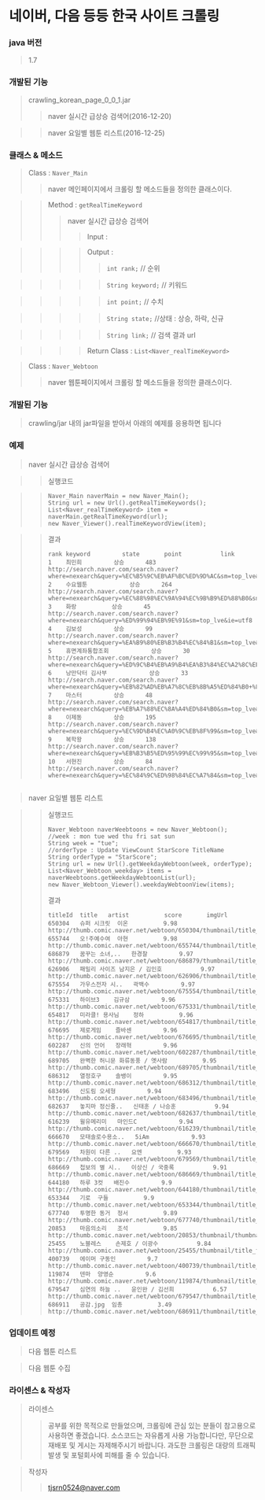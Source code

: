 # 네이버, 다음 등등 한국 사이트 크롤링

### java 버전
> 1.7

### 개발된 기능
> crawling_korean_page_0_0_1.jar
> > naver 실시간 급상승 검색어(2016-12-20)

> > naver 요일별 웹툰 리스트(2016-12-25) 

### 클래스 & 메소드

> Class : ```Naver_Main```
> > naver 메인페이지에서 크롤링 할 메소드들을 정의한 클래스이다.

> > Method : ```getRealTimeKeyword```
> > > naver 실시간 급상승 검색어
> > > > Input : 

> > > > Output : 
> > > > > ```int rank;``` // 순위

> > > > > ```String keyword;``` // 키워드

> > > > > ```int point;``` // 수치

> > > > > ```String state;``` //상태 : 상승, 하락, 신규

> > > > > ```String link;``` // 검색 결과 url

> > > > Return Class : ```List<Naver_realTimeKeyword>```



> Class : ```Naver_Webtoon```
> > naver 웹툰페이지에서 크롤링 할 메소드들을 정의한 클래스이다.

### 개발된 기능
> crawling/jar  내의 jar파일을 받아서 아래의 예제를 응용하면 됩니다
> > 

### 예제

> naver 실시간 급상승 검색어

>	> 실행코드

> >```
> >Naver_Main naverMain = new Naver_Main();
> >String url = new Url().getRealTimeKeywords();
> >List<Naver_realTimeKeyword> item = naverMain.getRealTimeKeyword(url);
> >new Naver_Viewer().realTimeKeywordView(item);
> >```


>	> 결과
> >```
> >rank	keyword			state		point			link
> >1	최민희			상승		483			http://search.naver.com/search.naver?where=nexearch&query=%EC%B5%9C%EB%AF%BC%ED%9D%AC&sm=top_lve&ie=utf8			
> >2	수요웹툰			상승		264			http://search.naver.com/search.naver?where=nexearch&query=%EC%88%98%EC%9A%94%EC%9B%B9%ED%88%B0&sm=top_lve&ie=utf8			
> >3	화랑			상승		45			http://search.naver.com/search.naver?where=nexearch&query=%ED%99%94%EB%9E%91&sm=top_lve&ie=utf8			
> >4	김보성			상승		99			http://search.naver.com/search.naver?where=nexearch&query=%EA%B9%80%EB%B3%B4%EC%84%B1&sm=top_lve&ie=utf8			
> >5	휴면계좌통합조회			상승		30			http://search.naver.com/search.naver?where=nexearch&query=%ED%9C%B4%EB%A9%B4%EA%B3%84%EC%A2%8C%ED%86%B5%ED%95%A9%EC%A1%B0%ED%9A%8C&sm=top_lve&ie=utf8			
> >6	낭만닥터 김사부			상승		33			http://search.naver.com/search.naver?where=nexearch&query=%EB%82%AD%EB%A7%8C%EB%8B%A5%ED%84%B0+%EA%B9%80%EC%82%AC%EB%B6%80&sm=top_lve&ie=utf8			
> >7	마스터			상승		48			http://search.naver.com/search.naver?where=nexearch&query=%EB%A7%88%EC%8A%A4%ED%84%B0&sm=top_lve&ie=utf8			
> >8	이제동			상승		195			http://search.naver.com/search.naver?where=nexearch&query=%EC%9D%B4%EC%A0%9C%EB%8F%99&sm=top_lve&ie=utf8			
> >9	복학왕			상승		138			http://search.naver.com/search.naver?where=nexearch&query=%EB%B3%B5%ED%95%99%EC%99%95&sm=top_lve&ie=utf8			
> >10	서현진			상승		84			http://search.naver.com/search.naver?where=nexearch&query=%EC%84%9C%ED%98%84%EC%A7%84&sm=top_lve&ie=utf8

> >```

>  naver 요일별 웹툰 리스트

> > 실행코드
> >```
> >Naver_Webtoon naverWeebtoons = new Naver_Webtoon();
> >//week : mon tue wed thu fri sat sun
> >String week = "tue";
> >//orderType : Update ViewCount StarScore TitleName
> >String orderType = "StarScore";
> >String url = new Url().getWeekdayWebtoon(week, orderType);
> >List<Naver_Webtoon_weekday> items = naverWeebtoons.getWeekdayWebtoonList(url);
> >new Naver_Webtoon_Viewer().weekdayWebtoonView(items);
> >```
> > 결과
> >```
> >titleId	title	artist			score		imgUrl
> >650304	슈퍼 시크릿	이온			9.98		http://thumb.comic.naver.net/webtoon/650304/thumbnail/title_thumbnail_20150323144620_t83x90.jpg			
> >655744	오!주예수여	아현			9.98		http://thumb.comic.naver.net/webtoon/655744/thumbnail/title_thumbnail_20150601184016_t83x90.jpg			
> >686879	꿈꾸는 소녀,..	한경찰			9.97		http://thumb.comic.naver.net/webtoon/686879/thumbnail/title_thumbnail_20161025142411_t83x90.jpg			
> >626906	패밀리 사이즈	남지은 / 김인호			9.97		http://thumb.comic.naver.net/webtoon/626906/thumbnail/title_thumbnail_20150810235651_t83x90.jpg			
> >675554	가우스전자 시..	곽백수			9.97		http://thumb.comic.naver.net/webtoon/675554/thumbnail/title_thumbnail_20160303181701_t83x90.jpg			
> >675331	하이브3	김규삼			9.96		http://thumb.comic.naver.net/webtoon/675331/thumbnail/title_thumbnail_20160229184941_t83x90.jpg			
> >654817	미라클! 용사님	정하			9.96		http://thumb.comic.naver.net/webtoon/654817/thumbnail/title_thumbnail_20150514191647_t83x90.jpg			
> >676695	제로게임	즐바센			9.96		http://thumb.comic.naver.net/webtoon/676695/thumbnail/title_thumbnail_20160323171611_t83x90.jpg			
> >602287	신의 언어	장래혁			9.96		http://thumb.comic.naver.net/webtoon/602287/thumbnail/title_thumbnail_20150302193945_t83x90.jpg			
> >689705	완벽한 허니문	화류동풍 / 옛사람			9.95		http://thumb.comic.naver.net/webtoon/689705/thumbnail/title_thumbnail_20161212185807_t83x90.jpg			
> >686312	열정호구	솔뱅이			9.95		http://thumb.comic.naver.net/webtoon/686312/thumbnail/title_thumbnail_20161010182406_t83x90.jpg			
> >683496	신도림	오세형			9.94		http://thumb.comic.naver.net/webtoon/683496/thumbnail/title_thumbnail_20160805110206_t83x90.jpg			
> >682637	놓지마 정신줄..	신태훈 / 나승훈			9.94		http://thumb.comic.naver.net/webtoon/682637/thumbnail/title_thumbnail_20160729190602_t83x90.jpg			
> >616239	윌유메리미	마인드C			9.94		http://thumb.comic.naver.net/webtoon/616239/thumbnail/title_thumbnail_20161031214436_t83x90.jpg			
> >666670	모태솔로수용소..	5iAm			9.93		http://thumb.comic.naver.net/webtoon/666670/thumbnail/title_thumbnail_20151109202307_t83x90.jpg			
> >679569	차원이 다른 ..	요엔			9.93		http://thumb.comic.naver.net/webtoon/679569/thumbnail/title_thumbnail_20160606180504_t83x90.jpg			
> >686669	첩보의 별 시..	이상신 / 국중록			9.91		http://thumb.comic.naver.net/webtoon/686669/thumbnail/title_thumbnail_20161014154832_t83x90.jpg			
> >644180	하루 3컷	배진수			9.9		http://thumb.comic.naver.net/webtoon/644180/thumbnail/title_thumbnail_20141231175152_t83x90.jpg			
> >653344	기로	구들			9.9		http://thumb.comic.naver.net/webtoon/653344/thumbnail/title_thumbnail_20150420212358_t83x90.jpg			
> >677740	투명한 동거	정서			9.89		http://thumb.comic.naver.net/webtoon/677740/thumbnail/title_thumbnail_20160418160211_t83x90.jpg			
> >20853	마음의소리	조석			9.85		http://thumb.comic.naver.net/webtoon/20853/thumbnail/thumbnail_title_20853_83x90.gif			
> >25455	노블레스	손제호 / 이광수			9.84		http://thumb.comic.naver.net/webtoon/25455/thumbnail/title_thumbnail_20100614120245_t83x90.jpg			
> >400739	에이머	구동인			9.7		http://thumb.comic.naver.net/webtoon/400739/thumbnail/title_thumbnail_20150504175746_t83x90.jpg			
> >119874	덴마	양영순			9.6		http://thumb.comic.naver.net/webtoon/119874/thumbnail/title_thumbnail_20150706185233_t83x90.jpg			
> >679547	심연의 하늘 ..	윤인완 / 김선희			6.57		http://thumb.comic.naver.net/webtoon/679547/thumbnail/title_thumbnail_20160704144601_t83x90.jpg			
> >686911	공감.jpg	임총			3.49		http://thumb.comic.naver.net/webtoon/686911/thumbnail/title_thumbnail_20161017191626_t83x90.jpg			
> >```



### 업데이트 예정

> 다음 웹툰 리스트

> 다음 웹툰 수집


### 라이센스 & 작성자

> 라이센스
> > 공부를 위한 목적으로 만들었으며, 크롤링에 관심 있는 분들이 참고용으로 사용하면 좋겠습니다. 소스코드는 자유롭게 사용 가능합니다만, 무단으로 재배포 및 게시는 자제해주시기 바랍니다.
> > 과도한 크롤링은 대량의 트래픽 발생 및 포털회사에 피해를 줄 수 있습니다.

> 작성자
> > tjsrn0524@naver.com

